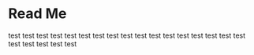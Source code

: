 # Read Me
test test test test test test test test test test test test test test test test
test test test test test test
